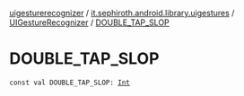 [uigesturerecognizer](../../index.md) / [it.sephiroth.android.library.uigestures](../index.md) / [UIGestureRecognizer](index.md) / [DOUBLE_TAP_SLOP](./-d-o-u-b-l-e_-t-a-p_-s-l-o-p.md)

# DOUBLE_TAP_SLOP

`const val DOUBLE_TAP_SLOP: `[`Int`](https://kotlinlang.org/api/latest/jvm/stdlib/kotlin/-int/index.html)
